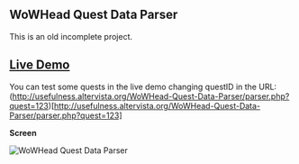 ## WoWHead Quest Data Parser

This is an old incomplete project.

## [Live Demo](http://usefulness.altervista.org/WoWHead-Quest-Data-Parser/parser.php?quest=123)

You can test some quests in the live demo changing questID in the URL: (http://usefulness.altervista.org/WoWHead-Quest-Data-Parser/parser.php?quest=123)[http://usefulness.altervista.org/WoWHead-Quest-Data-Parser/parser.php?quest=123]

**Screen**

![WoWHead Quest Data Parser](https://raw.githubusercontent.com/Helias/WoWHead-Quest-Data-Parser/master/screen.png "WoWHead Quest Data Parser")
